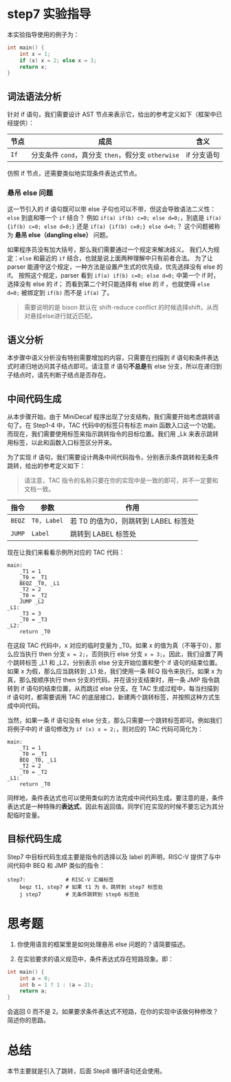 # step7 实验指导

本实验指导使用的例子为：

```C
int main() {
    int x = 1;
    if (x) x = 2; else x = 3;
    return x;
}
```

## 词法语法分析
针对 if 语句，我们需要设计 AST 节点来表示它，给出的参考定义如下（框架中已经提供）：

| 节点 | 成员 | 含义 |
| --- | --- | --- |
| `If` | 分支条件 `cond`，真分支 `then`，假分支 `otherwise` | if 分支语句 |

仿照 if 节点，还需要类似地实现条件表达式节点。

### 悬吊 else 问题

这一节引入的 if 语句既可以带 else 子句也可以不带，但这会导致语法二义性：`else` 到底和哪一个 `if` 结合？
例如 `if(a) if(b) c=0; else d=0;`，到底是 `if(a) {if(b) c=0; else d=0;}` 还是  `if(a) {if(b) c=0;} else d=0;`？
这个问题被称为 **悬吊 else（dangling else）** 问题。

如果程序员没有加大括号，那么我们需要通过一个规定来解决歧义。
我们人为规定：`else` 和最近的 `if` 结合，也就是说上面两种理解中只有前者合法。
为了让 parser 能遵守这个规定，一种方法是设置产生式的优先级，优先选择没有 else 的 if。
按照这个规定，parser 看到 `if(a) if(b) c=0; else d=0;` 中第一个 if 时，选择没有 else 的 if；
而看到第二个时只能选择有 else 的 if ，也就使得 `else d=0;` 被绑定到 `if(b)` 而不是 `if(a)` 了。

> 需要说明的是 bison 默认在 shift-reduce conflict 的时候选择shift，从而对悬挂else进行就近匹配。

## 语义分析

本步骤中语义分析没有特别需要增加的内容，只需要在扫描到 if 语句和条件表达式时递归地访问其子结点即可。请注意 if 语句**不总是**有 else 分支，所以在递归到子结点时，请先判断子结点是否存在。

## 中间代码生成
从本步骤开始，由于 MiniDecaf 程序出现了分支结构，我们需要开始考虑跳转语句了。在 Step1-4 中，TAC 代码中的标签只有标志 main 函数入口这一个功能。而现在，我们需要使用标签来指示跳转指令的目标位置。我们用 _Lk 来表示跳转用标签，以此和函数入口标签区分开来。

为了实现 if 语句，我们需要设计两条中间代码指令，分别表示条件跳转和无条件跳转，给出的参考定义如下：

> 请注意，TAC 指令的名称只要在你的实现中是一致的即可，并不一定要和文档一致。

| 指令 | 参数 | 作用 |
| --- | --- | --- |
| `BEQZ` | `T0, Label` | 若 T0 的值为0，则跳转到 LABEL 标签处 |
| `JUMP` | `Label` | 跳转到 LABEL 标签处 |

现在让我们来看看示例所对应的 TAC 代码：

```assembly
main:
    _T1 = 1
    _T0 = _T1
    BEQZ _T0, _L1
    _T2 = 2
    _T0 = _T2
    JUMP _L2
_L1:
    _T3 = 3
    _T0 = _T3
_L2:
    return _T0
```

在这段 TAC 代码中，x 对应的临时变量为 _T0。如果 x 的值为真（不等于0），那么应当执行 then 分支 `x = 2;`，否则执行 else 分支 `x = 3;`。因此，我们设置了两个跳转标签 _L1 和 _L2，分别表示 else 分支开始位置和整个 if 语句的结束位置。如果 x 为假，那么应当跳转到 _L1 处，我们使用一条 BEQ 指令来执行。如果 x 为真，那么按顺序执行 then 分支的代码，并在该分支结束时，用一条 JMP 指令跳转到 if 语句的结束位置，从而跳过 else 分支。在 TAC 生成过程中，每当扫描到 if 语句时，都需要调用 TAC 的底层接口，新建两个跳转标签，并按照这种方式生成中间代码。

当然，如果一条 if 语句没有 else 分支，那么只需要一个跳转标签即可。例如我们将例子中的 if 语句修改为 `if (x) x = 2;`，则对应的 TAC 代码可简化为：

```assembly
main:
    _T1 = 1
    _T0 = _T1
    BEQ _T0, _L1
    _T2 = 2
    _T0 = _T2
_L1:
    return _T0
```

同样地，条件表达式也可以使用类似的方法完成中间代码生成。要注意的是，条件表达式是一种特殊的**表达式**，因此有返回值。同学们在实现的时候不要忘记为其分配临时变量。

## 目标代码生成
Step7 中目标代码生成主要是指令的选择以及 label 的声明，RISC-V 提供了与中间代码中 BEQ 和 JMP 类似的指令：

```assembly
step7:             # RISC-V 汇编标签
    beqz t1, step7 # 如果 t1 为 0，跳转到 step7 标签处
    j step7        # 无条件跳转到 step6 标签处
```

# 思考题

1. 你使用语言的框架里是如何处理悬吊 else 问题的？请简要描述。

2. 在实验要求的语义规范中，条件表达式存在短路现象。即：

```c
int main() {
    int a = 0;
    int b = 1 ? 1 : (a = 2);
    return a;
}
```

会返回 0 而不是 2。如果要求条件表达式不短路，在你的实现中该做何种修改？简述你的思路。

# 总结
本节主要就是引入了跳转，后面 Step8 循环语句还会使用。

